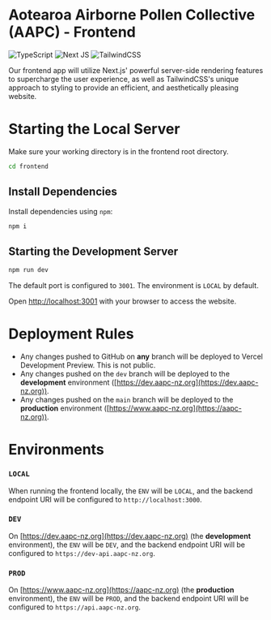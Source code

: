 # Aotearoa Airborne Pollen Collective (AAPC) - Frontend

![TypeScript](https://img.shields.io/badge/typescript-%23007ACC.svg?style=for-the-badge&logo=typescript&logoColor=white)
![Next JS](https://img.shields.io/badge/Next-black?style=for-the-badge&logo=next.js&logoColor=white)
![TailwindCSS](https://img.shields.io/badge/tailwindcss-%2338B2AC.svg?style=for-the-badge&logo=tailwind-css&logoColor=white)

Our frontend app will utilize Next.js' powerful server-side rendering features to supercharge the user experience, as
well as TailwindCSS's
unique approach to styling to provide an efficient, and aesthetically pleasing website.

# Starting the Local Server

Make sure your working directory is in the frontend root directory.

```bash
cd frontend
```

## Install Dependencies

Install dependencies using `npm`:

```bash
npm i
```

## Starting the Development Server

```bash
npm run dev
```

The default port is configured to `3001`. The environment is `LOCAL` by default.

Open [http://localhost:3001](http://localhost:3001) with your browser to access the website.

# Deployment Rules

-   Any changes pushed to GitHub on **any** branch will be deployed to Vercel Development Preview. This is not public.
-   Any changes pushed on the `dev` branch will be deployed to the **development** environment ([https://dev.aapc-nz.org](https://dev.aapc-nz.org)).
-   Any changes pushed on the `main` branch will be deployed to the **production** environment ([https://www.aapc-nz.org](https://aapc-nz.org)).

# Environments

### `LOCAL`

When running the frontend locally, the `ENV` will be `LOCAL`, and the backend endpoint URI will be configured to `http://localhost:3000`.

### `DEV`

On [https://dev.aapc-nz.org](https://dev.aapc-nz.org) (the **development** environment), the `ENV` will be `DEV`, and the backend endpoint URI will be configured to `https://dev-api.aapc-nz.org`.

### `PROD`

On [https://www.aapc-nz.org](https://aapc-nz.org) (the **production** environment), the `ENV` will be `PROD`, and the backend endpoint URI will be configured to `https://api.aapc-nz.org`.
